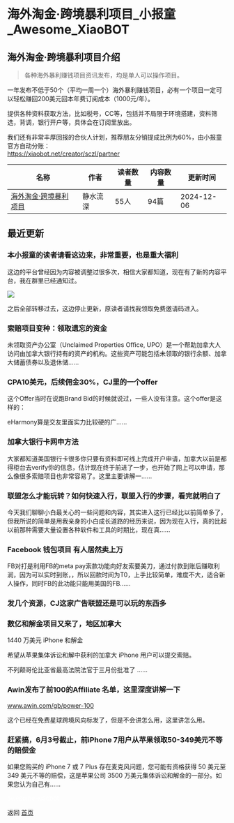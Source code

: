 # 海外淘金·跨境暴利项目_小报童_Awesome_XiaoBOT

## 海外淘金·跨境暴利项目介绍
> 各种海外暴利赚钱项目资讯发布，均是单人可以操作项目。    
    
一年发布不低于50个（平均一周一个）海外暴利赚钱项目，必有一个项目一定可以轻松赚回200美元回本年费订阅成本（1000元/年）。    
    
提供各种资料获取方法，比如税号，CC等，包括并不局限于环境搭建，资料筛选，背调，银行开户等，具体会在订阅里放出。    
    
我们还有非常丰厚回报的合伙人计划，推荐朋友分销提成比例为60%，由小报童官方自动分账：    
https://xiaobot.net/creator/sczl/partner  
  


|名称|作者|读者数量|内容数量|更新时间|
|---|---|---|---|---|
|[海外淘金·跨境暴利项目](https://xiaobot.net/p/sczl?refer=0b133df9-27dc-423b-8101-639049001c13)|静水流深|55人|94篇|2024-12-06|

## 最近更新
### 本小报童的读者请看这边来，非常重要，也是重大福利

这边的平台曾经因为内容被调整过很多次，相信大家都知道，现在有了新的内容平台，我在群里已经通知过。

![](https://static.xiaobot.net/file/2024-12-06/115347/d5bb1945d684ac70262385ca23b1497a.png)

之后全部转移过去，这边停止更新，原读者请找我领取免费邀请码进入。

### 索赔项目变种：领取遗忘的资金

未领取资产办公室（Unclaimed Properties Office,
UPO）是一个帮助加拿大人访问由加拿大银行持有的资产的机构。这些资产可能包括未领取的银行余额、加拿大储蓄债券以及退休储......

### CPA10美元，后续佣金30%，CJ里的一个offer

这个Offer当时在说跑Brand Bid的时候就说过，一些人没有注意。这个offer是这样的：

eHarmony算是交友里面实力比较硬的广......

### 加拿大银行卡网申方法

大家都知道美国银行卡很多你只要有资料即可线上完成开户申请，加拿大以前是都得柜台去verify你的信息，估计现在终于前进了一步，也开始了网上可以申请，那么像很多索赔项目也非常容易了。这里主要讲解一......

### 联盟怎么才能玩转？如何快速入行，联盟入行的步骤，看完就明白了

今天我们聊聊小白最关心的一些问题和内容，其实进入这行已经比以前简单多了，但我所说的简单是用我亲身的小白成长道路的经历来说，因为现在入行，真的比起以前那种需要大量设置各种软件和工具的时期比，现在真......

### Facebook 钱包项目 有人居然卖上万

FB对打是利用FB的meta
pay索款功能向好友索要美刀，通过付款到账后赚取利润，因为可以实时到账，，所以回款时间为T0，上手比较简单，难度不大，适合新人操作，同时FB的此功能只能用美国的FB......

### 发几个资源，CJ这家广告联盟还是可以玩的东西多

### 数亿和解金项目又来了，地区加拿大

1440 万美元 iPhone 和解金

希望从苹果集体诉讼和解中获利的加拿大 iPhone 用户可以提交索赔。

不列颠哥伦比亚省最高法院法官于三月份批准了 ......

### Awin发布了前100的Affiliate 名单，这里深度讲解一下

www.awin.com/gb/power-100

这个已经在免费星球跨境风向标发了，但是不会讲怎么用，这里讲怎么用。

### 赶紧搞，6月3号截止，前iPhone 7用户从苹果领取50-349美元不等的赔偿金

如果您购买的 iPhone 7 或 7 Plus 存在麦克风问题，您可能有资格获得 50 美元至 349 美元不等的赔偿，这是苹果公司 3500
万美元集体诉讼和解金的一部分。如果您认为自己有......


<a href="https://github.com/Reno9527/awesome-xiaobot" style="color: white; text-decoration: none;">awesome-xiaobot</a>

返回 [首页](../README.md)
